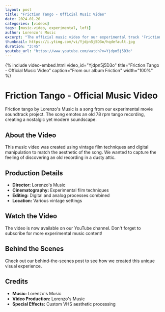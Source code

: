 ```yaml
---
layout: post
title: "Friction Tango - Official Music Video"
date: 2024-01-20
categories: [videos]
tags: [music-video, experimental, lofi]
author: Lorenzo's Music
excerpt: "The official music video for our experimental track 'Friction Tango' from our movie soundtrack project."
thumbnail: https://i.ytimg.com/vi/Yjdpn5j5D3o/hqdefault.jpg
duration: "3:45"
youtube_url: "https://www.youtube.com/watch?v=Yjdpn5j5D3o"
---
```


{% include video-embed.html video_id="Yjdpn5j5D3o" title="Friction Tango - Official Music Video" caption="From our album Friction" width="100%" %}
# Friction Tango - Official Music Video

Friction tango by Lorenzo's Music is a song from our experimental movie soundtrack project. The song emotes an old 78 rpm tango recording, creating a nostalgic yet modern soundscape.

## About the Video

This music video was created using vintage film techniques and digital manipulation to match the aesthetic of the song. We wanted to capture the feeling of discovering an old recording in a dusty attic.

## Production Details

- **Director:** Lorenzo's Music
- **Cinematography:** Experimental film techniques
- **Editing:** Digital and analog processes combined
- **Location:** Various vintage settings

## Watch the Video

The video is now available on our YouTube channel. Don't forget to subscribe for more experimental music content!

## Behind the Scenes

Check out our behind-the-scenes post to see how we created this unique visual experience.

## Credits

- **Music:** Lorenzo's Music
- **Video Production:** Lorenzo's Music
- **Special Effects:** Custom VHS aesthetic processing
